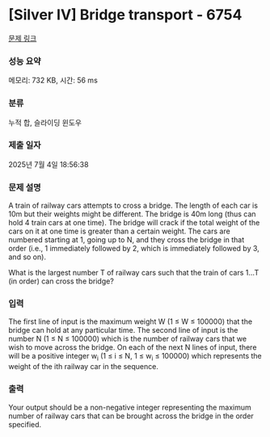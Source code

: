 # [Silver IV] Bridge transport - 6754 

[문제 링크](https://www.acmicpc.net/problem/6754) 

### 성능 요약

메모리: 732 KB, 시간: 56 ms

### 분류

누적 합, 슬라이딩 윈도우

### 제출 일자

2025년 7월 4일 18:56:38

### 문제 설명

<p>A train of railway cars attempts to cross a bridge. The length of each car is 10m but their weights might be different. The bridge is 40m long (thus can hold 4 train cars at one time). The bridge will crack if the total weight of the cars on it at one time is greater than a certain weight. The cars are numbered starting at 1, going up to N, and they cross the bridge in that order (i.e., 1 immediately followed by 2, which is immediately followed by 3, and so on).</p>

<p>What is the largest number T of railway cars such that the train of cars 1...T (in order) can cross the bridge?</p>

### 입력 

 <p>The first line of input is the maximum weight W (1 ≤ W ≤ 100000) that the bridge can hold at any particular time. The second line of input is the number N (1 ≤ N ≤ 100000) which is the number of railway cars that we wish to move across the bridge. On each of the next N lines of input, there will be a positive integer w<sub>i</sub> (1 ≤ i ≤ N, 1 ≤ w<sub>i</sub> ≤ 100000) which represents the weight of the ith railway car in the sequence.</p>

### 출력 

 <p>Your output should be a non-negative integer representing the maximum number of railway cars that can be brought across the bridge in the order specified.</p>

